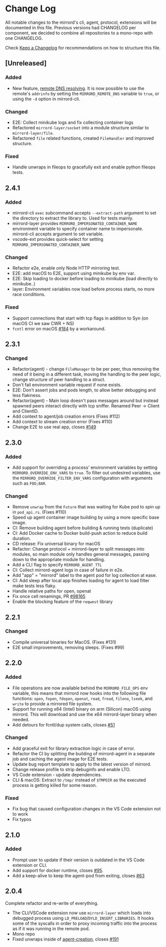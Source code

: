 # Change Log

All notable changes to the mirrord's cli, agent, protocol, extensions will be documented in this file.
Previous versions had CHANGELOG per component, we decided to combine all repositories to a mono-repo with one CHANGELOG.

Check [Keep a Changelog](http://keepachangelog.com/) for recommendations on how to structure this file.

## [Unreleased]

### Added
- New feature, [remote DNS resolving](https://github.com/metalbear-co/mirrord/issues/27#issuecomment-1154072686).
It is now possible to use the remote's `addrinfo` by setting the `MIRRORD_REMOTE_DNS` variable to
`true`, or using the `-d` option in mirrord-cli.

### Changed
- E2E: Collect minikube logs and fix collecting container logs
- Refactored `mirrord-layer/socket` into a module structure similar to `mirrord-layer/file`.
- Refactored `file` related functions, created `FileHandler` and improved structure.
### Fixed
- Handle unwraps in fileops to gracefully exit and enable python fileops tests.

## 2.4.1

### Added
- mirrord-cli `exec` subcommand accepts `--extract-path` argument to set the directory to extract the library to. Used for tests mainly.
- mirrord-layer provides `MIRRORD_IMPERSONATED_CONTAINER_NAME` environment variable to specify container name to impersonate. mirrord-cli accepts argument to set variable.
- vscode-ext provides quick-select for setting `MIRRORD_IMPERSONATED_CONTAINER_NAME`

### Changed
- Refactor e2e, enable only Node HTTP mirroring test.
- E2E: add macOS to E2E, support using minikube by env var.
- E2E: Skip loading to docker before loading to minikube (load directly to minikube..)
- layer: Environment variables now load before process starts, no more race conditions.

### Fixed
- Support connections that start with tcp flags in addition to Syn (on macOS CI we saw CWR + NS)
- `fcntl` error on macOS [#184](https://github.com/metalbear-co/mirrord/issues/184) by a workaround.

## 2.3.1

### Changed
- Refactor(agent) - change `FileManager` to be per peer, thus removing the need of it being in a different task, moving the handling to the peer logic, change structure of peer handling to a struct.
- Don't fail environment variable request if none exists.
- E2E: Don't assert jobs and pods length, to allow better debugging and less flakiness.
- Refactor(agent) - Main loop doesn't pass messages around but instead spawned peers interact directly with tcp sniffer. Renamed Peer -> Client and ClientID.
- Add context to agent/job creation errors (Fixes #112)
- Add context to stream creation error (Fixes #110)
- Change E2E to use real app, closes [#149](https://github.com/metalbear-co/mirrord/issues/149)

## 2.3.0

### Added

- Add support for overriding a process' environment variables by setting `MIRRORD_OVERRIDE_ENV_VARS` to `true`. To filter out undesired variables, use the `MIRRORD_OVERRIDE_FILTER_ENV_VARS` configuration with arguments such as `FOO;BAR`.

### Changed

- Remove `unwrap` from the `Future` that was waiting for Kube pod to spin up in `pod_api.rs`. (Fixes #110)
- Speed up agent container image building by using a more specific base image.
- CI: Remove building agent before building & running tests (duplicate)
- CI: Add Docker cache to Docker build-push action to reduce build duration.
- CD release: Fix universal binary for macOS
- Refactor: Change protocol + mirrord-layer to split messages into modules, so main module only handles general messages, passing down to the appropriate module for handling.
- Add a CLI flag to specify `MIRRORD_AGENT_TTL`
- CI: Collect mirrord-agent logs in case of failure in e2e.
- Add "app" = "mirrord" label to the agent pod for log collection at ease.
- CI: Add sleep after local app finishes loading for agent to load filter make tests less flaky.
- Handle relative paths for open, openat
- Fix once cell renamings, PR [#98165](https://github.com/rust-lang/rust/pull/98165)
- Enable the blocking feature of the `reqwest` library

## 2.2.1

### Changed

- Compile universal binaries for MacOS. (Fixes #131)
- E2E small improvements, removing sleeps. (Fixes #99)

## 2.2.0

### Added

- File operations are now available behind the `MIRRORD_FILE_OPS` env variable, this means that mirrord now hooks into the following file functions: `open`, `fopen`, `fdopen`, `openat`, `read`, `fread`, `fileno`, `lseek`, and `write` to provide a mirrored file system.
- Support for running x64 (Intel) binary on arm (Silicon) macOS using mirrord. This will download and use the x64 mirrord-layer binary when needed.
- Add detours for fcntl/dup system calls, closes [#51](https://github.com/metalbear-co/mirrord/issues/51)

### Changed

- Add graceful exit for library extraction logic in case of error.
- Refactor the CI by splitting the building of mirrord-agent in a separate job and caching the agent image for E2E tests.
- Update bug report template to apply to the latest version of mirrord.
- Change release profile to strip debuginfo and enable LTO.
- VS Code extension - update dependencies.
- CLI & macOS: Extract to `/tmp/` instead of `$TMPDIR` as the executed process is getting killed for some reason.

### Fixed

- Fix bug that caused configuration changes in the VS Code extension not to work
- Fix typos

## 2.1.0

### Added

- Prompt user to update if their version is outdated in the VS Code extension or CLI.
- Add support for docker runtime, closes [#95](https://github.com/metalbear-co/mirrord/issues/95).
- Add a keep-alive to keep the agent-pod from exiting, closes [#63](https://github.com/metalbear-co/mirrord/issues/63)

## 2.0.4

Complete refactor and re-write of everything.

- The CLI/VSCode extension now use `mirrord-layer` which loads into debugged process using `LD_PRELOAD`/`DYLD_INSERT_LIBRARIES`.
  It hooks some of the syscalls in order to proxy incoming traffic into the process as if it was running in the remote pod.
- Mono repo
- Fixed unwraps inside of [agent-creation](https://github.com/metalbear-co/mirrord/blob/main/mirrord-layer/src/lib.rs#L75), closes [#191](https://github.com/metalbear-co/mirrord/issues/191)
